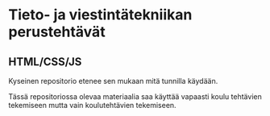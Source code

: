 # Tieto- ja viestintätekniikan perustehtävät

## HTML/CSS/JS

Kyseinen repositorio etenee sen mukaan mitä tunnilla käydään.

Tässä repositoriossa olevaa materiaalia saa käyttää vapaasti koulu tehtävien tekemiseen mutta vain koulutehtävien tekemiseen.